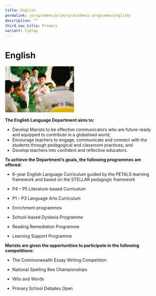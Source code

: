 ```yaml
---
title: English
permalink: /programmes/primary/academic-programme/english/
description: ""
third_nav_title: Primary
variant: tiptap
---
```

# English


<img src="/images/Academic%20Programme/Primary/english_v3.png" style="width:45%">

**The English Language Department aims to:**

*   Develop Marists to be effective communicators who are future-ready and equipped to contribute in a globalised world;
*   Encourage teachers to engage, communicate and connect with the students through pedagogical and classroom practices; and
*   Develop teachers into confident and reflective educators.

  

**To achieve the Department’s goals, the following programmes are offered:**

*   6-year English Language Curriculum guided by the PETALS learning framework and based on the STELLAR pedagogic framework  
    
*   P4 – P5 Literature-based Curriculum  
    
*   P1 – P3 Language Arts Curriculum  
    
*   Enrichment programmes  
    
*   School-based Dyslexia Programme  
    
*   Reading Remediation Programme
*   Learning Support Programme  
    

  

**Marists are given the opportunities to participate in the following competitions:**  

*   The Commonwealth Essay Writing Competition  
    
*   National Spelling Bee Championships  
    
*   Wits and Words  
    
*   Primary School Debates Open